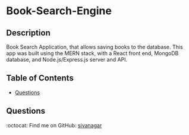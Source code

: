 # Book-Search-Engine

## Description <br />

Book Search Application, that allows saving books to the database.
This app was built using the MERN stack, with a React front end, MongoDB database, and Node.js/Express.js server and API.

## Table of Contents

- [Questions](#Questions)

## Questions

:octocat: Find me on GitHub: [sivanagar](https://github.com/sivanagar)
